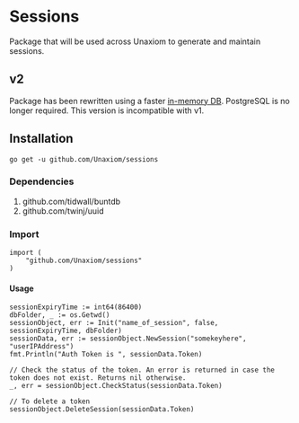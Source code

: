 # Sessions

Package that will be used across Unaxiom to generate and maintain sessions.

## v2

Package has been rewritten using a faster [in-memory DB](https://github.com/tidwall/buntdb). PostgreSQL is no longer required. This version is incompatible with v1.

## Installation

`go get -u github.com/Unaxiom/sessions`

### Dependencies

1. github.com/tidwall/buntdb
2. github.com/twinj/uuid

### Import

```golang
import (
    "github.com/Unaxiom/sessions"
)
```

#### Usage

```golang
sessionExpiryTime := int64(86400)
dbFolder, _ := os.Getwd()
sessionObject, err := Init("name_of_session", false, sessionExpiryTime, dbFolder)
sessionData, err := sessionObject.NewSession("somekeyhere", "userIPAddress")
fmt.Println("Auth Token is ", sessionData.Token)

// Check the status of the token. An error is returned in case the token does not exist. Returns nil otherwise.
_, err = sessionObject.CheckStatus(sessionData.Token)

// To delete a token
sessionObject.DeleteSession(sessionData.Token)
```
